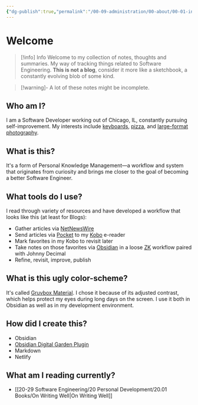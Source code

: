 ```yaml
---
{"dg-publish":true,"permalink":"/00-09-administration/00-about/00-01-index/welcome/","tags":["gardenEntry"],"created":"2023-08-02T14:54:18.000-05:00","updated":"2023-10-29T12:36:40.118-05:00"}
---
```


# Welcome

> [!info] Info
> Welcome to my collection of notes, thoughts and summaries. My way of tracking things related to Software Engineering. **This is not a blog**, consider it more like a sketchbook, a constantly evolving blob of some kind.
> 

> [!warning]-
> A lot of these notes might be incomplete.
## Who am I?
I am a Software Developer working out of Chicago, IL, constantly pursuing self-improvement. My interests include [keyboards](https://bastardkb.com/), [pizza](https://www.pizzamaking.com/forum/), and [large-format photography](https://www.largeformatphotography.info/forum/).
## What is this?
It's a form of Personal Knowledge Management—a workflow and system that originates from curiosity and brings me closer to the goal of becoming a better Software Engineer.
## What tools do I use?
I read through variety of resources and have developed a workflow that looks like this (at least for Blogs):

- Gather articles via [NetNewsWire](https://netnewswire.com/)
- Send articles via [Pocket](https://getpocket.com/en/) to my [Kobo](https://www.kobo.com/) e-reader
- Mark favorites in my Kobo to revisit later
- Take notes on those favorites via [Obsidian]() in a loose [ZK](https://zettelkasten.de/introduction/) workflow paired with Johnny Decimal
- Refine, revisit, improve, publish
## What is this ugly color-scheme?
It's called [Gruvbox Material](https://github.com/sainnhe/gruvbox-material). I chose it because of its adjusted contrast, which helps protect my eyes during long days on the screen. I use it both in Obsidian as well as in my development environment.
## How did I create this?
- Obsidian
- [Obsidian Digital Garden Plugin](https://dg-docs.ole.dev/)
- Markdown
- Netlify
## What am I reading currently?
- [[20-29 Software Engineering/20 Personal Development/20.01 Books/On Writing Well\|On Writing Well]]